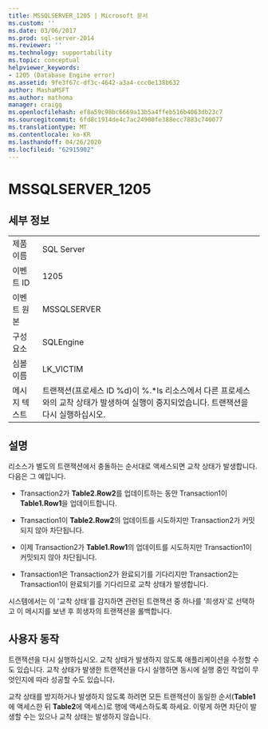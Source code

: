 ```yaml
---
title: MSSQLSERVER_1205 | Microsoft 문서
ms.custom: ''
ms.date: 03/06/2017
ms.prod: sql-server-2014
ms.reviewer: ''
ms.technology: supportability
ms.topic: conceptual
helpviewer_keywords:
- 1205 (Database Engine error)
ms.assetid: 9fe3f67c-df3c-4642-a3a4-ccc0e138b632
author: MashaMSFT
ms.author: mathoma
manager: craigg
ms.openlocfilehash: ef8a59c98bc6669a13b5a4ffeb516b4063db23c7
ms.sourcegitcommit: 6fd8c1914de4c7ac24900fe388ecc7883c740077
ms.translationtype: MT
ms.contentlocale: ko-KR
ms.lasthandoff: 04/26/2020
ms.locfileid: "62915902"
---
```

# <a name="mssqlserver_1205"></a>MSSQLSERVER_1205
    
## <a name="details"></a>세부 정보  
  
|||  
|-|-|  
|제품 이름|SQL Server|  
|이벤트 ID|1205|  
|이벤트 원본|MSSQLSERVER|  
|구성 요소|SQLEngine|  
|심볼 이름|LK_VICTIM|  
|메시지 텍스트|트랜잭션(프로세스 ID %d)이 %.*ls 리소스에서 다른 프로세스와의 교착 상태가 발생하여 실행이 중지되었습니다. 트랜잭션을 다시 실행하십시오.|  
  
## <a name="explanation"></a>설명  
 리소스가 별도의 트랜잭션에서 충돌하는 순서대로 액세스되면 교착 상태가 발생합니다. 다음은 그 예입니다.  
  
-   Transaction2가 **Table2.Row2**를 업데이트하는 동안 Transaction1이 **Table1.Row1**을 업데이트합니다.  
  
-   Transaction1이 **Table2.Row2**의 업데이트를 시도하지만 Transaction2가 커밋되지 않아 차단됩니다.  
  
-   이제 Transaction2가 **Table1.Row1**의 업데이트를 시도하지만 Transaction1이 커밋되지 않아 차단됩니다.  
  
-   Transaction1은 Transaction2가 완료되기를 기다리지만 Transaction2는 Transaction1이 완료되기를 기다리므로 교착 상태가 발생합니다.  
  
 시스템에서는 이 '교착 상태'를 감지하면 관련된 트랜잭션 중 하나를 '희생자'로 선택하고 이 메시지를 보낸 후 희생자의 트랜잭션을 롤백합니다.  
  
## <a name="user-action"></a>사용자 동작  
 트랜잭션을 다시 실행하십시오. 교착 상태가 발생하지 않도록 애플리케이션을 수정할 수도 있습니다. 교착 상태가 발생한 트랜잭션을 다시 실행하면 동시에 실행 중인 작업이 무엇인지에 따라 성공할 수도 있습니다.  
  
 교착 상태를 방지하거나 발생하지 않도록 하려면 모든 트랜잭션이 동일한 순서(**Table1**에 액세스한 뒤 **Table2**에 액세스)로 행에 액세스하도록 하세요. 이렇게 하면 차단이 발생할 수는 있으나 교착 상태는 발생하지 않습니다.  
  
  
